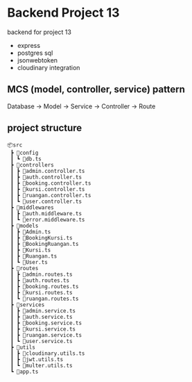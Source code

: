# Backend Project 13

backend for project 13

- express
- postgres sql
- jsonwebtoken
- cloudinary integration

## MCS (model, controller, service) pattern

Database -> Model -> Service -> Controller -> Route

## project structure

```
📦src
 ┣ 📂config
 ┃ ┗ 📜db.ts
 ┣ 📂controllers
 ┃ ┣ 📜admin.controller.ts
 ┃ ┣ 📜auth.controller.ts
 ┃ ┣ 📜booking.controller.ts
 ┃ ┣ 📜kursi.controller.ts
 ┃ ┣ 📜ruangan.controller.ts
 ┃ ┗ 📜user.controller.ts
 ┣ 📂middlewares
 ┃ ┣ 📜auth.middleware.ts
 ┃ ┗ 📜error.middleware.ts
 ┣ 📂models
 ┃ ┣ 📜Admin.ts
 ┃ ┣ 📜BookingKursi.ts
 ┃ ┣ 📜BookingRuangan.ts
 ┃ ┣ 📜Kursi.ts
 ┃ ┣ 📜Ruangan.ts
 ┃ ┗ 📜User.ts
 ┣ 📂routes
 ┃ ┣ 📜admin.routes.ts
 ┃ ┣ 📜auth.routes.ts
 ┃ ┣ 📜booking.routes.ts
 ┃ ┣ 📜kursi.routes.ts
 ┃ ┗ 📜ruangan.routes.ts
 ┣ 📂services
 ┃ ┣ 📜admin.service.ts
 ┃ ┣ 📜auth.service.ts
 ┃ ┣ 📜booking.service.ts
 ┃ ┣ 📜kursi.service.ts
 ┃ ┣ 📜ruangan.service.ts
 ┃ ┗ 📜user.service.ts
 ┣ 📂utils
 ┃ ┣ 📜cloudinary.utils.ts
 ┃ ┣ 📜jwt.utils.ts
 ┃ ┗ 📜multer.utils.ts
 ┗ 📜app.ts
```
